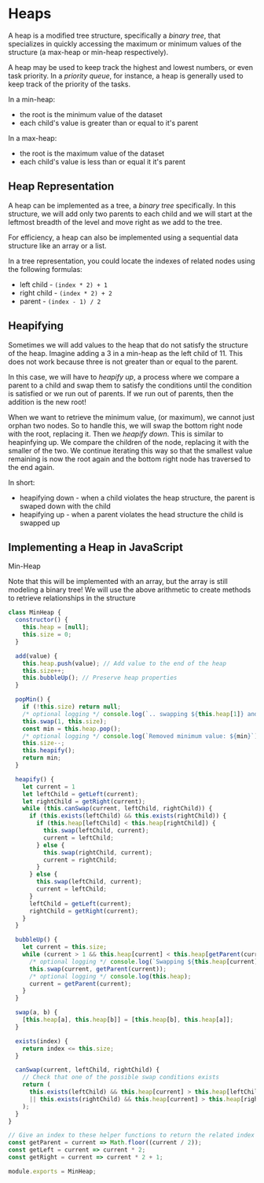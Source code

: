 # Heaps

A heap is a modified tree structure, specifically a *binary tree*, that specializes in quickly accessing the maximum or minimum values of the structure (a max-heap or min-heap respectively).

A heap may be used to keep track the highest and lowest numbers, or even task priority. In a *priority queue*, for instance, a heap is generally used to keep track of the priority of the tasks.

In a min-heap:

- the root is the minimum value of the dataset
- each child's value is greater than or equal to it's parent

In a max-heap:

- the root is the maximum value of the dataset
- each child's value is less than or equal it it's parent

## Heap Representation

A heap can be implemented as a tree, a *binary tree* specifically. In this structure, we will add only two parents to each child and we will start at the leftmost breadth of the level and move right as we add to the tree.

For efficiency, a heap can also be implemented using a sequential data structure like an array or a list.

In a tree representation, you could locate the indexes of related nodes using the following formulas:

- left child - `(index * 2) + 1`
- right child - `(index * 2) + 2`
- parent - `(index - 1) / 2`

## Heapifying

Sometimes we will add values to the heap that do not satisfy the structure of the heap. Imagine adding a 3 in a min-heap as the left child of 11. This does not work because three is not greater than or equal to the parent.

In this case, we will have to *heapify up*, a process where we compare a parent to a child and swap them to satisfy the conditions until the condition is satisfied or we run out of parents. If we run out of parents, then the addition is the new root!

When we want to retrieve the minimum value, (or maximum), we cannot just orphan two nodes. So to handle this, we will swap the bottom right node with the root, replacing it. Then we *heapify down*. This is similar to heapinfying up. We compare the children of the node, replacing it with the smaller of the two. We continue iterating this way so that the smallest value remaining is now the root again and the bottom right node has traversed to the end again.

In short:

- heapifying down - when a child violates the heap structure, the parent is swaped down with the child
- heapifying up - when a parent violates the head structure the child is swapped up

## Implementing a Heap in JavaScript

Min-Heap

Note that this will be implemented with an array, but the array is still modeling a binary tree! We will use the above arithmetic to create methods to retrieve relationships in the structure

```javascript
class MinHeap {
  constructor() {
    this.heap = [null];
    this.size = 0;
  }

  add(value) {
    this.heap.push(value); // Add value to the end of the heap
    this.size++;
    this.bubbleUp(); // Preserve heap properties
  }

  popMin() {
    if (!this.size) return null;
    /* optional logging */ console.log(`.. swapping ${this.heap[1]} and ${this.heap[this.size]}`)
    this.swap(1, this.size);
    const min = this.heap.pop();
    /* optional logging */ console.log(`Removed minimum value: ${min}`)
    this.size--;
    this.heapify();
    return min;
  }

  heapify() {
    let current = 1
    let leftChild = getLeft(current);
    let rightChild = getRight(current);
    while (this.canSwap(current, leftChild, rightChild)) {
      if (this.exists(leftChild) && this.exists(rightChild)) {
        if (this.heap[leftChild] < this.heap[rightChild]) {
          this.swap(leftChild, current);
          current = leftChild;
        } else {
          this.swap(rightChild, current);
          current = rightChild;
        }
      } else {
        this.swap(leftChild, current);
        current = leftChild;
      }
      leftChild = getLeft(current);
      rightChild = getRight(current);
    }
  }

  bubbleUp() {
    let current = this.size;
    while (current > 1 && this.heap[current] < this.heap[getParent(current)]) {
      /* optional logging */ console.log(`Swapping ${this.heap[current]} & ${this.heap[getParent(current)]}.`)
      this.swap(current, getParent(current));
      /* optional logging */ console.log(this.heap);
      current = getParent(current);
    }
  }

  swap(a, b) {
    [this.heap[a], this.heap[b]] = [this.heap[b], this.heap[a]];
  }

  exists(index) {
    return index <= this.size;
  }

  canSwap(current, leftChild, rightChild) {
    // Check that one of the possible swap conditions exists
    return (
      this.exists(leftChild) && this.heap[current] > this.heap[leftChild]
      || this.exists(rightChild) && this.heap[current] > this.heap[rightChild]
    );
  }
}

// Give an index to these helper functions to return the related index
const getParent = current => Math.floor((current / 2));
const getLeft = current => current * 2;
const getRight = current => current * 2 + 1;

module.exports = MinHeap;
```


